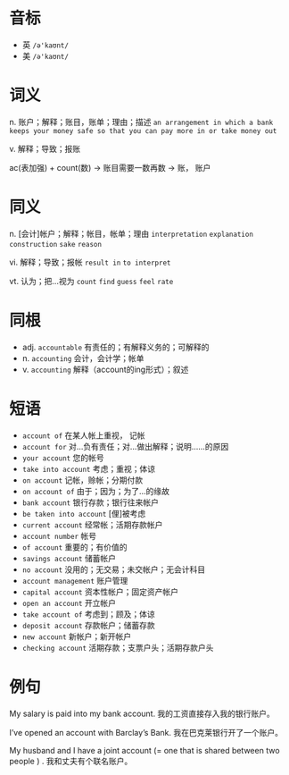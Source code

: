 # 音标

- 英 `/ə'kaʊnt/`
- 美 `/ə'kaʊnt/`

# 词义

n. 账户；解释；账目，账单；理由；描述
`an arrangement in which a bank keeps your money safe so that you can pay more in or take money out`

v. 解释；导致；报账




ac(表加强) + count(数) → 账目需要一数再数 → 账， 账户

# 同义

n. [会计]帐户；解释；帐目，帐单；理由
`interpretation` `explanation` `construction` `sake` `reason`

vi. 解释；导致；报帐
`result in` `to interpret`

vt. 认为；把…视为
`count` `find` `guess` `feel` `rate`

# 同根

- adj. `accountable` 有责任的；有解释义务的；可解释的
- n. `accounting` 会计，会计学；帐单
- v. `accounting` 解释（account的ing形式）；叙述

# 短语

- `account of` 在某人帐上重视，	记帐
- `account for` 对…负有责任；对…做出解释；说明……的原因
- `your account` 您的帐号
- `take into account` 考虑；重视；体谅
- `on account` 记帐，赊帐；分期付款
- `on account of` 由于；因为；为了…的缘故
- `bank account` 银行存款；银行往来帐户
- `be taken into account` [俚]被考虑
- `current account` 经常帐；活期存款帐户
- `account number` 帐号
- `of account` 重要的；有价值的
- `savings account` 储蓄帐户
- `no account` 没用的；无交易；未交帐户；无会计科目
- `account management` 账户管理
- `capital account` 资本性帐户；固定资产帐户
- `open an account` 开立帐户
- `take account of` 考虑到；顾及；体谅
- `deposit account` 存款帐户；储蓄存款
- `new account` 新帐户；新开帐户
- `checking account` 活期存款；支票户头；活期存款户头

# 例句

My salary is paid into my bank account.
我的工资直接存入我的银行账户。

I’ve opened an account with Barclay’s Bank.
我在巴克莱银行开了一个账户。

My husband and I have a joint account (=  one that is shared between two people  ) .
我和丈夫有个联名账户。


